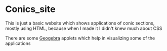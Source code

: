 # Conics_site

This is just a basic website which shows applications of conic sections, mostly using HTML, because when I made it I didn't knew much about CSS

There are some [Geogebra](https://www.geogebra.org/ "Geogebra site") applets which help in visualizing some of the applications

